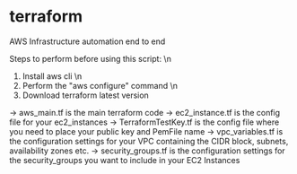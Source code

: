 # terraform
AWS Infrastructure automation end to end

Steps to perform before using this script: \n
1. Install aws cli \n
2. Perform the "aws configure" command \n
3. Download terraform latest version

-> aws_main.tf is the main terraform code
-> ec2_instance.tf is the config file for your ec2_instances
-> TerraformTestKey.tf is the config file where you need to place your public key and PemFile name
-> vpc_variables.tf is the configuration settings for your VPC containing the CIDR block, subnets, availability zones etc.
-> security_groups.tf is the configuration settings for the security_groups you want to include in your EC2 Instances
